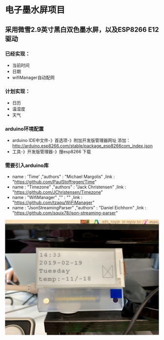 # 电子墨水屏项目

## 采用微雪2.9英寸黑白双色墨水屏，以及ESP8266 E12驱动

### 已经实现：
- 当前时间
- 日期
- wifiManager自动配网
### 计划实现：
- 日历
- 温湿度
- 天气

### arduino环境配置
- arduino IDE中文件-》首选项-》附加开发版管理器网址 添加：http://arduino.esp8266.com/stable/package_esp8266com_index.json
- 工具-》开发版管理器-》搜esp8266 下载

### 需要引入arduino库
- name : 'Time' ,"authors" : "Michael Margolis" ,link : "https://github.com/PaulStoffregen/Time"
- name : "Timezone" ,"authors" : "Jack Christensen" ,link : "https://github.com/JChristensen/Timezone"
- name : "WifiManager" ,"" : "" ,link : "https://github.com/tzapu/WiFiManager"
- name : "JsonStreamingParser" ,"authors" : "Daniel Eichhorn" ,link : "https://github.com/squix78/json-streaming-parser"

![avatar](https://github.com/88431844/ePaperThing/blob/master/IMG_4381.JPG)
